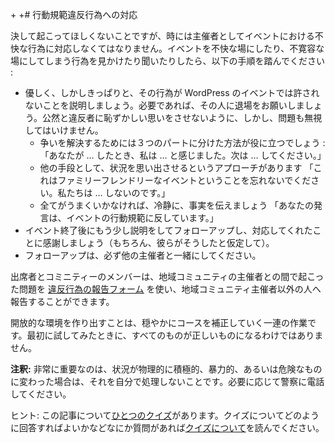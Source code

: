 +<!-- # Responding to Code of Conduct Violations -->
 +# 行動規範違反行為への対応

<!-- We wish it would never happen, but sometimes as organizers we have to respond to bad behavior at our events. If you see or hear about any behavior that is making the event less welcoming or more intolerant, then please take the following steps: -->
決して起こってほしくないことですが、時には主催者としてイベントにおける不快な行為に対応しなくてはなりません。イベントを不快な場にしたり、不寛容な場にしてしまう行為を見かけたり聞いたりしたら、以下の手順を踏んでください :

<!---
*   Kindly but firmly explain that the behavior is unacceptable at WordPress events; if necessary, ask the person to leave. Do not shame them publicly, but also do not ignore the issue. 
    *   The three part method of conflict resolution could come in handy here: “When you… I feel… Next time, please do this…”
    *   Another handy option is to approach the situation as a reminder “Do not forget this is a family-friendly event. We do not do…. ”
    *   If all else fails, be calm but factual: “Remarks like that are against our code of conduct.”
*   Follow up with the person after the event with a little more explanation, and to thank them for being so willing to adjust (assuming of course that they did).
*   Make sure you follow up with the other organizers.
-->
*   優しく、しかしきっぱりと、その行為が WordPress のイベントでは許されないことを説明しましょう。必要であれば、その人に退場をお願いしましょう。公然と違反者に恥ずかしい思いをさせないように、しかし、問題も無視してはいけません。
    *   争いを解決するためには３つのパートに分けた方法が役に立つでしょう : 「あなたが … したとき、私は … と感じました。次は … してください。」
    *   他の手段として、状況を思い出させるというアプローチがあります 「これはファミリーフレンドリーなイベントということを忘れないでください。私たちは … しないのです。」
    *   全てがうまくいかなければ、冷静に、事実を伝えましょう 「あなたの発言は、イベントの行動規範に反しています。」
*   イベント終了後にもう少し説明をしてフォローアップし、対応してくれたことに感謝しましょう（もちろん、彼らがそうしたと仮定して）。
*   フォローアップは、必ず他の主催者と一緒にしてください。

<!-- Attendees and community members can use the [Incident Reporting form](https://central.wordcamp.org/incident-report/) to report issues that come up with their local community organizers, to someone other than their local community organizers. -->
出席者とコミニティーのメンバーは、地域コミュニティの主催者との間で起こった問題を [違反行為の報告フォーム](https://central.wordcamp.org/incident-report/) を使い、地域コミュニティ主催者以外の人へ報告することができます。

<!-- Creating an inclusive environment is an ongoing process of gentle course correction. No one ever got everything right the first time they tried, but we all get better with each nudge in the right direction. -->
開放的な環境を作り出すことは、穏やかにコースを補正していく一連の作業です。最初に試してみたときに、すべてのものが正しいものになるわけではありません。

<!-- **Note:** Very importantly, if the situation turns physically aggressive, violent, or otherwise dangerous, do not try to handle it yourself. Call the police if required. -->
**注釈:** 非常に重要なのは、状況が物理的に積極的、暴力的、あるいは危険なものに変わった場合は、それを自分で処理しないことです。必要に応じて警察に電話してください。

<!-- Tip: Here is [a quiz](https://community-self-training.mystagingwebsite.com/quiz/responding-to-code-of-conduct-violations/) on this article. Read [quizzes](https://make.wordpress.org/community/handbook/meetup-organizer/welcome/#quizzes) section of the welcome page if you have any questions about quizzes and how to navigate them. -->
ヒント: この記事について[ひとつのクイズ](https://community-self-training.mystagingwebsite.com/quiz/responding-to-code-of-conduct-violations/)があります。クイズについてどのように回答すればよいかなどなにか質問があれば[クイズについて](https://make.wordpress.org/community/handbook/meetup-organizer/welcome/#quizzes)を読んでください。
